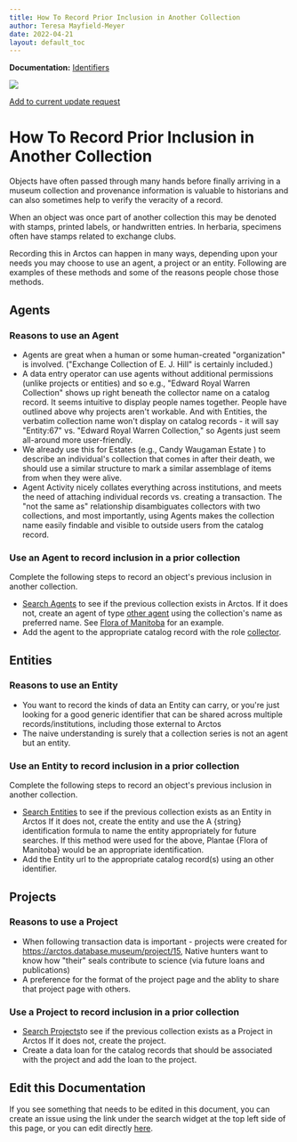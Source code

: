 ```yaml
---
title: How To Record Prior Inclusion in Another Collection
author: Teresa Mayfield-Meyer
date: 2022-04-21
layout: default_toc
---
```


**Documentation:** [Identifiers](https://github.com/ArctosDB/documentation-wiki/blob/gh-pages/_documentation/other-identifying-numbers.markdown)


![](https://raw.githubusercontent.com/ArctosDB/documentation-wiki/gh-pages/tutorial_images/Bear%20Work%20in%20Progress.JPG)

[Add to current update request](https://github.com/ArctosDB/documentation-wiki/issues/265)

# How To Record Prior Inclusion in Another Collection

Objects have often passed through many hands before finally arriving in a museum collection and provenance information is valuable to historians and can also sometimes help to verify the veracity of a record.

When an object was once part of another collection this may be denoted with stamps, printed labels, or handwritten entries. In herbaria, specimens often have stamps related to exchange clubs.

Recording this in Arctos can happen in many ways, depending upon your needs you may choose to use an agent, a project or an entity. Following are examples of these methods and some of the reasons people chose those methods.

## Agents

### Reasons to use an Agent
 - Agents are great when a human or some human-created "organization" is involved. ("Exchange Collection of E. J. Hill" is certainly included.)
 - A data entry operator can use agents without additional permissions (unlike projects or entities) and so e.g., "Edward Royal Warren Collection" shows up right beneath the collector name on a catalog record. It seems intuitive to display people names together. People have outlined above why projects aren't workable. And with Entities, the verbatim collection name won't display on catalog records - it will say "Entity:67" vs. "Edward Royal Warren Collection," so Agents just seem all-around more user-friendly.
 - We already use this for Estates (e.g., Candy Waugaman Estate ) to describe an individual's collection that comes in after their death, we should use a similar structure to mark a similar assemblage of items from when they were alive.
 - Agent Activity nicely collates everything across institutions, and meets the need of attaching individual records vs. creating a transaction. The "not the same as" relationship disambiguates collectors with two collections, and most importantly, using Agents makes the collection name easily findable and visible to outside users from the catalog record.
 
### Use an Agent to record inclusion in a prior collection
Complete the following steps to record an object's previous inclusion in another collection.

 - [Search Agents](https://arctos.database.museum/agent.cfm) to see if the previous collection exists in Arctos. If it does not, create an agent of type [other agent](https://arctos.database.museum/info/ctDocumentation.cfm?table=ctagent_type#other_agent) using the collection's name as preferred name. See [Flora of Manitoba](https://arctos.database.museum/agent/21339709) for an example.
 - Add the agent to the appropriate catalog record with the role [collector](https://arctos.database.museum/info/ctDocumentation.cfm?table=ctcollector_role#collector).
 
 ## Entities
 
 ### Reasons to use an Entity
  - You want to record the kinds of data an Entity can carry, or you're just looking for a good generic identifier that can be shared across multiple records/institutions, including those external to Arctos
  - The naive understanding is surely that a collection series is not an agent but an entity.
  
  ### Use an Entity to record inclusion in a prior collection
  Complete the following steps to record an object's previous inclusion in another collection.
  
  - [Search Entities](https://arctos.database.museum/SpecimenSearch.cfm?guid_prefix=Arctos%3AEntity) to see if the previous collection exists as an Entity in Arctos If it does not, create the entity and use the A {string} identification formula to name the entity appropriately for future searches. If this method were used for the above, Plantae {Flora of Manitoba} would be an appropriate identification.
  - Add the Entity url to the appropriate catalog record(s) using an other identifier. 
  
  ## Projects
  
  ### Reasons to use a Project
   - When following transaction data is important - projects were created for https://arctos.database.museum/project/15, Native hunters want to know how "their" seals contribute to science (via future loans and publications)
   -  A preference for the format of the project page and the ablity to share that project page with others. 
   
   ### Use a Project to record inclusion in a prior collection
   - [Search Projects](https://arctos.database.museum/SpecimenUsage.cfm)to see if the previous collection exists as a Project in Arctos If it does not, create the project.
   - Create a data loan for the catalog records that should be associated with the project and add the loan to the project.

## Edit this Documentation

If you see something that needs to be edited in this document, you can create an issue using the link under the search widget at the top left side of this page, or you can edit directly <a href="https://github.com/ArctosDB/documentation-wiki/edit/gh-pages/_how_to/How_To_Add_Object_Provenance.markdown" target="_blank">here</a>.

